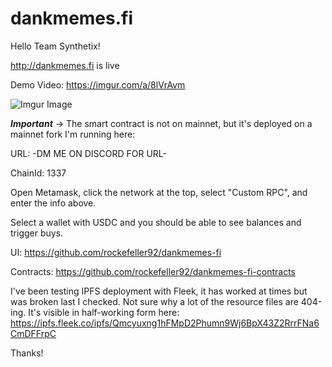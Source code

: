 # dankmemes.fi

Hello Team Synthetix!

http://dankmemes.fi is live

Demo Video: https://imgur.com/a/8lVrAvm

![Imgur Image](https://i.imgur.com/pEAmNvQ.jpg)

***Important*** -> The smart contract is not on mainnet, but it's deployed on a mainnet fork I'm running here:

URL: -DM ME ON DISCORD FOR URL-

ChainId: 1337

Open Metamask, click the network at the top, select "Custom RPC", and enter the info above.

Select a wallet with USDC and you should be able to see balances and trigger buys.

UI: https://github.com/rockefeller92/dankmemes-fi

Contracts: https://github.com/rockefeller92/dankmemes-fi-contracts

I've been testing IPFS deployment with Fleek, it has worked at times but was
broken last I checked. Not sure why a lot of the resource files are 404-ing.
It's visible in half-working form here:
    https://ipfs.fleek.co/ipfs/Qmcyuxng1hFMpD2Phumn9Wj6BpX43Z2RrrFNa6CmDFFrpC

Thanks!

